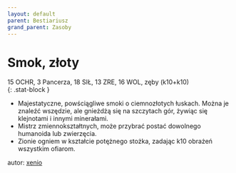 ```yaml
---
layout: default
parent: Bestiariusz
grand_parent: Zasoby
---
```


# Smok, złoty

15 OCHR, 3 Pancerza, 18 SIŁ, 13 ZRE, 16 WOL, zęby (k10+k10)  
{: .stat-block }

- Majestatyczne, powściągliwe smoki o ciemnozłotych łuskach. Można je znaleźć wszędzie, ale gnieżdżą się na szczytach gór, żywiąc się klejnotami i innymi minerałami.  
- Mistrz zmiennokształtnych, może przybrać postać dowolnego humanoida lub zwierzęcia.  
- Zionie ogniem w kształcie potężnego stożka, zadając k10 obrażeń wszystkim ofiarom.  

autor: [xenio](https://xenioinabottle.blogspot.com)

